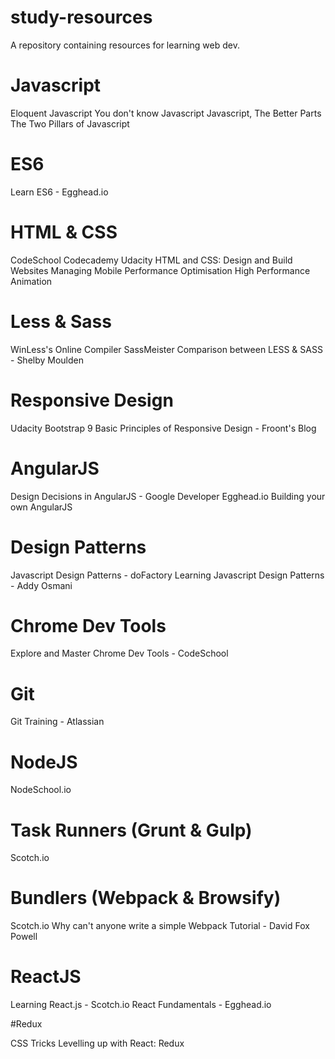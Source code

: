 # study-resources
A repository containing resources for learning web dev.

# Javascript

Eloquent Javascript
You don't know Javascript
Javascript, The Better Parts
The Two Pillars of Javascript

# ES6

Learn ES6 - Egghead.io

# HTML & CSS

CodeSchool
Codecademy
Udacity
HTML and CSS: Design and Build Websites
Managing Mobile Performance Optimisation
High Performance Animation

# Less & Sass

WinLess's Online Compiler
SassMeister
Comparison between LESS & SASS - Shelby Moulden

# Responsive Design

Udacity
Bootstrap
9 Basic Principles of Responsive Design - Froont's Blog

# AngularJS

Design Decisions in AngularJS - Google Developer
Egghead.io
Building your own AngularJS

# Design Patterns

Javascript Design Patterns - doFactory
Learning Javascript Design Patterns - Addy Osmani

# Chrome Dev Tools

Explore and Master Chrome Dev Tools - CodeSchool

# Git

Git Training - Atlassian

# NodeJS

NodeSchool.io

# Task Runners (Grunt & Gulp)

Scotch.io

# Bundlers (Webpack & Browsify)

Scotch.io
Why can't anyone write a simple Webpack Tutorial - David Fox Powell

# ReactJS

Learning React.js - Scotch.io
React Fundamentals - Egghead.io

#Redux

CSS Tricks Levelling up with React: Redux

